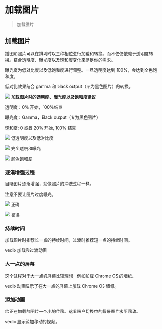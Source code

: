 # 加载图片

> 加载图片

## 加载图片
插图和照片可以在排列时以三种相位进行加载和转换，而不仅仅依赖于透明度转换。结合透明度、曝光度以及饱和度变化来满足你的需求。

曝光度为低对比度以及低饱和度进行调整。一旦透明度达到 100%，会达到全色饱和度。

低对比效果结合 gamma 和 black output（专为黑色图片）的转换。

![](https://github.com/zhaochong/material-design/blob/master/images/14_1.png)
**加载图片时的透明度、曝光度以及饱和度建议**

透明度：0% 开始，100%结束

曝光度：Gamma，Black output（专为黑色图片）

饱和度: 0 或者 20% 开始, 100% 结束

![](https://github.com/zhaochong/material-design/blob/master/images/14_2.png)
低透明度以及低对比度

![](https://github.com/zhaochong/material-design/blob/master/images/14_3.png)
完全透明和曝光

![](https://github.com/zhaochong/material-design/blob/master/images/14_4.png)
颜色饱和度

### 逐渐增强过程
目睹图片逐渐增强，就像照片的冲洗过程一样。

注意不要让图片过度曝光。

![](https://github.com/zhaochong/material-design/blob/master/images/14_5.png)
正确

![](https://github.com/zhaochong/material-design/blob/master/images/14_6.png)
错误

### 持续时间
加载图片时推荐长一点的持续时间，过渡时推荐短一点的持续时间。

vedio
加载和过渡动画

### 大一点的屏幕
这个过程对于大一点的屏幕比较理想，例如加载 Chrome OS 的墙纸。

vedio
动画显示了在大一点的屏幕上加载 Chrome OS 墙纸。

### 添加动画
给正在加载的图片一个小的位移。这里账户切换中的背景图片水平移动。

vedio
显示添加移动的视频。
